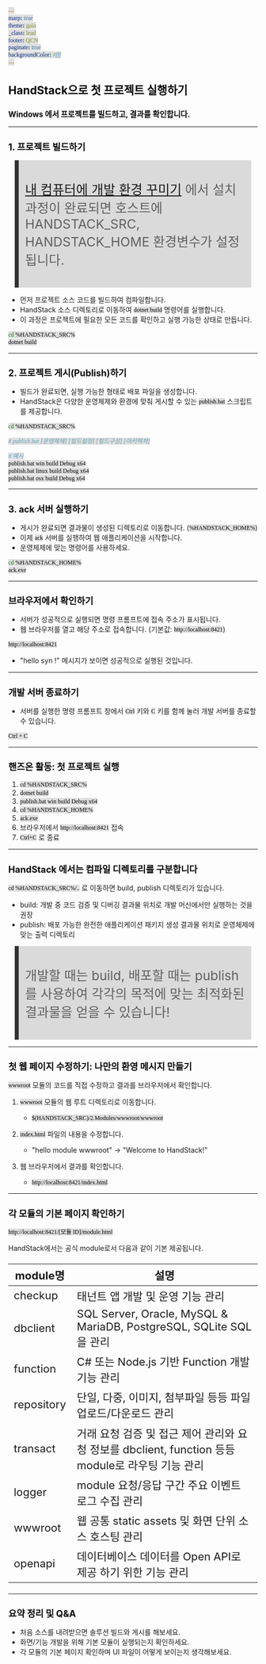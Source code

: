 ```yaml
---
marp: true
theme: gaia
_class: lead
footer: QCN
paginate: true
backgroundColor: #fff
---
```


<style>
:root {
  font-family: Pretendard;
  --border-color: #303030;
  --text-color: #0a0a0a;
  --bg-color-alt: #dadada;
  --mark-background: #ffef92;
}

h1 {
  border-bottom: none;
  font-size: 1.6em;
}

h2 {
  border-bottom: none;
  font-size: 1.3em;
}

h3 {
  font-size: 1.1em;
}

h4 {
  font-size: 1.05em;
}

h5 {
  font-size: 1em;
}

h6 {
  font-size: 0.9em;
}

h1,
h2,
h3,
h4,
h5,
h6 {
  color: var(--text-color);
}

code:not([class*="language-"]) {
  font-family: D2Coding;
  color: #000;
  vertical-align: text-bottom;
  background-color: rgba(100, 100, 100, 0.2);
}

section {
  background-image: linear-gradient(to bottom right, #f7f7f7 0%, #d3d3d3 100%);
}

section table {
    margin: auto;
    font-size: 28px;
}

section::after {
  font-size: 0.75em;
  content: attr(data-marpit-pagination) " / " attr(data-marpit-pagination-total);
}

img[alt~="center"] {
  display: block;
  margin: 0 auto;
}

blockquote {
  font-size: 26px;
  border-left: 8px solid var(--border-color);
  background: var(--bg-color-alt);
  margin: 0.5em;
  padding: 0.5em;
}

blockquote::before,
blockquote::after {
    content: '';
}

mark {
  background-color: var(--mark-background);
  padding: 0 2px 2px;
  border-radius: 4px;
  margin: 0 2px;
}

section.tinytext>p,
section.tinytext>ul,
section.tinytext>blockquote {
  font-size: 0.65em;
}
</style>

# HandStack으로 첫 프로젝트 실행하기

### Windows 에서 프로젝트를 빌드하고, 결과를 확인합니다.

---

## 1. 프로젝트 빌드하기

> [내 컴퓨터에 개발 환경 꾸미기](https://handstack.kr/slides/020%20내%20컴퓨터에%20개발%20환경%20꾸미기.html) 에서 설치 과정이 완료되면 호스트에 HANDSTACK_SRC, HANDSTACK_HOME 환경변수가 설정됩니다.

- 먼저 프로젝트 소스 코드를 빌드하여 컴파일합니다.
- HandStack 소스 디렉토리로 이동하여 `dotnet build` 명령어를 실행합니다.
- 이 과정은 프로젝트에 필요한 모든 코드를 확인하고 실행 가능한 상태로 만듭니다.

```bash
cd %HANDSTACK_SRC%
dotnet build
```

---

## 2. 프로젝트 게시(Publish)하기

- 빌드가 완료되면, 실행 가능한 형태로 배포 파일을 생성합니다.
- HandStack은 다양한 운영체제와 환경에 맞춰 게시할 수 있는 `publish.bat` 스크립트를 제공합니다.

```bash
cd %HANDSTACK_SRC%

# publish.bat [운영체제] [빌드설정] [빌드구성] [아키텍처]

# 예시
publish.bat win build Debug x64
publish.bat linux build Debug x64
publish.bat osx build Debug x64
```

---

## 3. ack 서버 실행하기

- 게시가 완료되면 결과물이 생성된 디렉토리로 이동합니다. (`%HANDSTACK_HOME%`)
- 이제 `ack` 서버를 실행하여 웹 애플리케이션을 시작합니다.
- 운영체제에 맞는 명령어를 사용하세요.

```bash
cd %HANDSTACK_HOME%
ack.exe
```
---

## 브라우저에서 확인하기

- 서버가 성공적으로 실행되면 명령 프롬프트에 접속 주소가 표시됩니다.
- 웹 브라우저를 열고 해당 주소로 접속합니다. (기본값: `http://localhost:8421`)

```txt
http://localhost:8421
```

- "hello syn !" 메시지가 보이면 성공적으로 실행된 것입니다.

---

## 개발 서버 종료하기

- 서버를 실행한 명령 프롬프트 창에서 `Ctrl` 키와 `C` 키를 함께 눌러 개발 서버를 종료할 수 있습니다.

```txt
Ctrl + C
```

---

## 핸즈온 활동: 첫 프로젝트 실행

1. `cd %HANDSTACK_SRC%`
2. `dotnet build`
3. `publish.bat win build Debug x64`
4. `cd %HANDSTACK_HOME%`
5. `ack.exe`
6. 브라우저에서 `http://localhost:8421` 접속
7. `Ctrl+C` 로 종료

---

## HandStack 에서는 컴파일 디렉토리를 구분합니다

`cd %HANDSTACK_SRC%/..` 로 이동하면 build, publish 디렉토리가 있습니다.

- build: 개발 중 코드 검증 및 디버깅 결과물 위치로 개발 머신에서만 실행하는 것을 권장
- publish: 배포 가능한 완전한 애플리케이션 패키지 생성 결과물 위치로 운영체제에 맞는 출력 디렉토리

> 개발할 때는 build, 배포할 때는 publish를 사용하여 각각의 목적에 맞는 최적화된 결과물을 얻을 수 있습니다!

---

## 첫 웹 페이지 수정하기: 나만의 환영 메시지 만들기

`wwwroot` 모듈의 코드를 직접 수정하고 결과를 브라우저에서 확인합니다.

1. `wwwroot` 모듈의 웹 루트 디렉토리로 이동합니다.
   - `$(HANDSTACK_SRC)/2.Modules/wwwroot/wwwroot`

2. `index.html` 파일의 내용을 수정합니다.
   - "hello module wwwroot" -> "Welcome to HandStack!"

3. 웹 브라우저에서 결과를 확인합니다.
   - `http://localhost:8421/index.html`

---

## 각 모듈의 기본 페이지 확인하기

`http://localhost:8421/[모듈 ID]/module.html`

HandStack에서는 공식 module로서 다음과 같이 기본 제공됩니다.

<style scoped>
  table { font-size: 22px; }  
</style>

|module명|설명|
|---|---|
|checkup|태넌트 앱 개발 및 운영 기능 관리|
|dbclient|SQL Server, Oracle, MySQL & MariaDB, PostgreSQL, SQLite SQL을 관리|
|function|C# 또는 Node.js 기반 Function 개발 기능 관리|
|repository|단일, 다중, 이미지, 첨부파일 등등 파일 업로드/다운로드 관리|
|transact|거래 요청 검증 및 접근 제어 관리와 요청 정보를 dbclient, function 등등 module로 라우팅 기능 관리|
|logger|module 요청/응답 구간 주요 이벤트 로그 수집 관리|
|wwwroot|웹 공통 static assets 및 화면 단위 소스 호스팅 관리|
|openapi|데이터베이스 데이터를 Open API로 제공 하기 위한 기능 관리|

---

## 요약 정리 및 Q&A

- 처음 소스를 내려받으면 솔루션 빌드와 게시를 해보세요.
- 화면/기능 개발을 위해 기본 모듈이 실행되는지 확인하세요.
- 각 모듈의 기본 페이지 확인하며 UI 파일이 어떻게 보이는지 생각해보세요.
